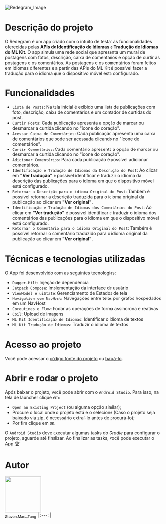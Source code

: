 ![Redegram_Image](https://github.com/user-attachments/assets/90341045-0f7c-4844-b1d9-88a199e8e3c5)

<h1>Descrição do projeto</h1>

O Redegram é um app criado com o intuito de testar as funcionalidades oferecidas pelas **APIs de Identificação de Idiomas e Tradução de Idiomas do ML Kit**. 
O app simula uma rede social que apresenta um mural de postagens com fotos, descrição, caixa de comentários e opção de curtir as postagens e os comentários. 
As postagens e os comentários foram feitos em idiomas diferentes e a partir das APIs do ML Kit é possível fazer a tradução para o idioma que o dispositivo móvel está configurado.  

<h1>Funcionalidades</h1>

- `Lista de Posts`: Na tela inicial é exibido uma lista de publicações com foto, descrição, caixa de comentários e um contador de curtidas do post.
- `Curtir Posts`: Cada publicação apresenta a opção de marcar ou desmarcar a curtida clicando no "ícone do coração".
- `Acessar Caixa de Comentários`: Cada publicação apresenta uma caixa de comentários que pode ser acessada clicando no "ícone de comentários".
- `Curtir Comentários`: Cada comentário apresenta a opção de marcar ou desmarcar a curtida clicando no "ícone do coração".
- `Adicionar Comentários`: Para cada publicação é possível adicionar comentários.
- `Identificação e Tradução de Idiomas da Descrição do Post`: Ao clicar em **"Ver tradução"** é possível identificar e traduzir o idioma da descrição das publicações para o idioma em que o dispositivo móvel está configurado.
- `Retornar a Descrição para o idioma Original do Post`: Também é possível retornar a descrição traduzida para o idioma original da publicação ao clicar em **"Ver original"**.
- `Identificação e Tradução de Idiomas dos Comentários do Post`: Ao clicar em **"Ver tradução"** é possível identificar e traduzir o idioma dos comentários das publicações para o idioma em que o dispositivo móvel está configurado.
- `Retornar o Comentário para o idioma Original do Post`: Também é possível retornar o comentário traduzido para o idioma original da publicação ao clicar em **"Ver original"**.  

<h1>Técnicas e tecnologias utilizadas</h1>

O App foi desenvolvido com as seguintes tecnologias:

- `Dagger-Hilt`: Injeção de dependência
- `Jetpack Compose`: Implementação da interface de usuário
- `ViewModel e uiState`: Gerenciamento de Estados de tela
- `Navigation com NavHost`: Navegações entre telas por grafos hospedados em um NavHost
- `Coroutines e Flow`: Rodar as operações de forma assíncrona e reativas
- `Coil`: Upload de imagens
- `ML Kit Identificação de Idiomas`: Identificar o idioma de textos
- `ML Kit Tradução de Idiomas`: Traduzir o idioma de textos

<h1>Acesso ao projeto</h1>

Você pode acessar o [código fonte do projeto](https://github.com/StevenMTung/Redegram) ou [baixá-lo](https://github.com/StevenMTung/Redegram/archive/refs/heads/main.zip).

<h1>Abrir e rodar o projeto</h1> 

Após baixar o projeto, você pode abrir com o `Android Studio`. Para isso, na tela de launcher clique em:

- `Open an Existing Project` (ou alguma opção similar);
- Procure o local onde o projeto está e o selecione (Caso o projeto seja baixado via zip, é necessário extraí-lo antes de procurá-lo);
- Por fim clique em `OK`.

O `Android Studio` deve executar algumas tasks do *Gradle* para configurar o projeto, aguarde até finalizar. Ao finalizar as tasks, você pode executar o App 🏆 

<h1>Autor</h1>

 [<img loading="lazy" src="https://avatars.githubusercontent.com/u/134224337?v=4" width=115><br><sub>Steven Marc Tung</sub>](https://github.com/StevenMTung)
| :---: | 

